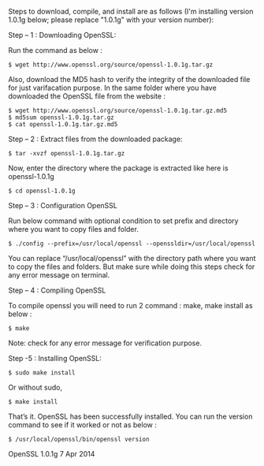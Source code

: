 Steps to download, compile, and install are as follows (I'm installing version 1.0.1g below; please replace "1.0.1g" with your version number):

Step – 1 : Downloading OpenSSL:

Run the command as below :


```
$ wget http://www.openssl.org/source/openssl-1.0.1g.tar.gz

```


Also, download the MD5 hash to verify the integrity of the downloaded file for just varifacation purpose. In the same folder where you have downloaded the OpenSSL file from the website :

```
$ wget http://www.openssl.org/source/openssl-1.0.1g.tar.gz.md5
$ md5sum openssl-1.0.1g.tar.gz
$ cat openssl-1.0.1g.tar.gz.md5

```

Step – 2 : Extract files from the downloaded package:

```
$ tar -xvzf openssl-1.0.1g.tar.gz

```

Now, enter the directory where the package is extracted like here is openssl-1.0.1g

```
$ cd openssl-1.0.1g

```

Step – 3 : Configuration OpenSSL

Run below command with optional condition to set prefix and directory where you want to copy files and folder.


```
$ ./config --prefix=/usr/local/openssl --openssldir=/usr/local/openssl

```

You can replace “/usr/local/openssl” with the directory path where you want to copy the files and folders. But make sure while doing this steps check for any error message on terminal.

Step – 4 : Compiling OpenSSL

To compile openssl you will need to run 2 command : make, make install as below :

```
$ make

```

Note: check for any error message for verification purpose.

Step -5 : Installing OpenSSL:

```
$ sudo make install

```

Or without sudo,

```
$ make install

```

That’s it. OpenSSL has been successfully installed. You can run the version command to see if it worked or not as below :

```
$ /usr/local/openssl/bin/openssl version

```

OpenSSL 1.0.1g 7 Apr 2014
